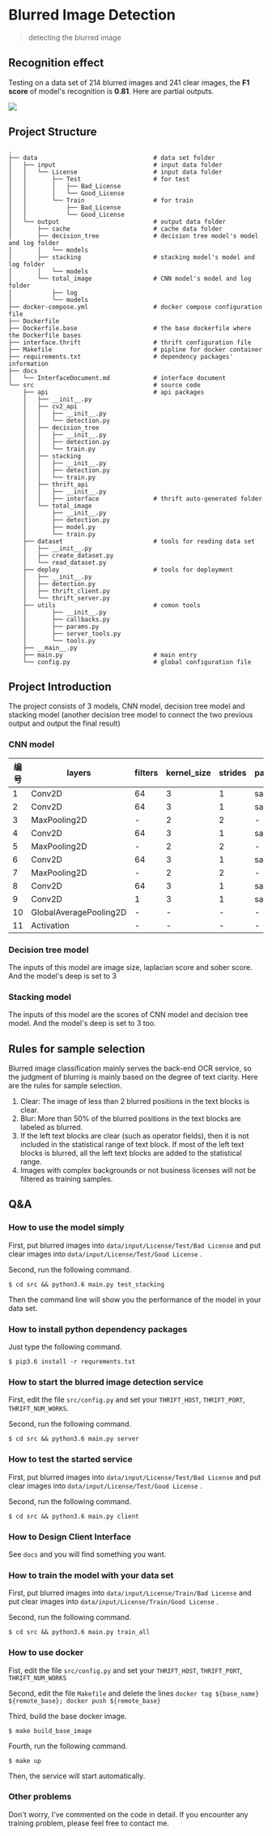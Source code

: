 # Blurred Image Detection

> detecting the blurred image
>

## Recognition effect

Testing on a data set of 214 blurred images and 241 clear images, the **F1 score** of  model's recognition is **0.81**. Here are partial outputs.

![](http://ww1.sinaimg.cn/large/006ztUIbgy1g0blps9yvwj30o00b614v.jpg)

## Project Structure

```shell
.
├── data								# data set folder
│   ├── input							# input data folder
│   │   └── License						# input data folder
│   │       ├── Test					# for test
│   │       │   ├── Bad_License
│   │       │   └── Good_License
│   │       └── Train					# for train
│   │           ├── Bad_License
│   │           └── Good_License
│   └── output							# output data folder
│       ├── cache						# cache data folder
│       ├── decision_tree				# decision tree model's model and log folder
│       │   └── models
│       ├── stacking					# stacking model's model and log folder
│       │   └── models
│       └── total_image					# CNN model's model and log folder
│           ├── log
│           └── models
├── docker-compose.yml					# docker compose configuration file
├── Dockerfile
├── Dockerfile.base						# the base dockerfile where the Dockerfile bases
├── interface.thrift					# thrift configuration file
├── Makefile							# pipline for docker container
├── requirements.txt					# dependency packages' information
├── docs
│   └── InterfaceDocument.md			# interface document
└── src									# source code
    ├── api								# api packages
    │   ├── __init__.py
    │   ├── cv2_api
    │   │   ├── __init__.py
    │   │   └── detection.py
    │   ├── decision_tree
    │   │   ├── __init__.py
    │   │   ├── detection.py
    │   │   └── train.py
    │   ├── stacking
    │   │   ├── __init__.py
    │   │   ├── detection.py
    │   │   └── train.py
    │   ├── thrift_api
    │   │   ├── __init__.py
    │   │   ├── interface				# thrift auto-generated folder
    │   └── total_image
    │       ├── __init__.py
    │       ├── detection.py
    │       ├── model.py
    │       └── train.py
    ├── dataset							# tools for reading data set
    │   ├── __init__.py
    │   ├── create_dataset.py
    │   └── read_dataset.py
    ├── deploy							# tools for deployment
    │   ├── __init__.py
    │   ├── detection.py
    │   ├── thrift_client.py
    │   └── thrift_server.py
    ├── utils							# comon tools
    │       ├── __init__.py
    │       ├── callbacks.py
    │       ├── params.py
    │       ├── server_tools.py
    │       └── tools.py
    ├── __main__.py
    ├── main.py							# main entry
    └── config.py						# global configuration file
```

## Project Introduction

The project consists of 3 models, CNN model, decision tree model and stacking model (another decision tree model to connect the two previous output and output the final result)

### CNN model

| 编号 | layers                 | filters | kernel_size | strides | padding | regularizers | activation |
| ---- | ---------------------- | ------- | ----------- | ------- | ------- | ------------ | ---------- |
| 1    | Conv2D                 | 64      | 3           | 1       | same    | l2(0.01)     | relu       |
| 2    | Conv2D                 | 64      | 3           | 1       | same    | None         | relu       |
| 3    | MaxPooling2D           | -       | 2           | 2       | -       | -            | -          |
| 4    | Conv2D                 | 64      | 3           | 1       | same    | None         | relu       |
| 5    | MaxPooling2D           | -       | 2           | 2       | -       | -            | -          |
| 6    | Conv2D                 | 64      | 3           | 1       | same    | None         | relu       |
| 7    | MaxPooling2D           | -       | 2           | 2       | -       | -            | -          |
| 8    | Conv2D                 | 64      | 3           | 1       | same    | None         | relu       |
| 9    | Conv2D                 | 1       | 3           | 1       | same    | None         | relu       |
| 10   | GlobalAveragePooling2D | -       | -           | -       | -       | -            | -          |
| 11   | Activation             | -       | -           | -       | -       | -            | sigmoid    |

### Decision tree model

The inputs of this model are image size, laplacian score and sober score. And the model's deep is set to 3

### Stacking model

The inputs of this model are the scores of CNN model and decision tree model. And the model's deep is set to 3 too.

## Rules for sample selection

Blurred image classification mainly serves the back-end OCR service, so the judgment of blurring is mainly based on the degree of text clarity. Here are the rules for sample selection.

1. Clear: The image of less than 2 blurred positions in the text blocks is clear.
2. Blur: More than 50% of the blurred positions in the text blocks are labeled as blurred.
3. If the left text blocks are clear (such as operator fields), then it is not included in the statistical range of text block. If most of the left text blocks is blurred, all the left text blocks are added to the statistical range.
4. Images with complex backgrounds or not business licenses will not be filtered as training samples.

## Q&A

### How to use the model simply

First, put blurred images into `data/input/License/Test/Bad License` and put clear images into `data/input/License/Test/Good License` . 

Second, run the following command.

```shell
$ cd src && python3.6 main.py test_stacking
```

Then the command line will show you the performance of the model in your data set.

### How to install python dependency packages

Just type the following command.

```shell
$ pip3.6 install -r requrements.txt
```

### How to start the blurred image detection service

First, edit the file `src/config.py` and set  your `THRIFT_HOST`, `THRIFT_PORT`, `THRIFT_NUM_WORKS`.

Second, run the following command.

```shell
$ cd src && python3.6 main.py server
```

### How to test the started service

First, put blurred images into `data/input/License/Test/Bad License` and put clear images into `data/input/License/Test/Good License` . 

Second, run the following command.

```shell
$ cd src && python3.6 main.py client
```

### How to Design Client Interface

See `docs` and you will find something you want.

### How to train the model with your data set

First, put blurred images into `data/input/License/Train/Bad License` and put clear images into `data/input/License/Train/Good License` . 

Second, run the following command.

```shell
$ cd src && python3.6 main.py train_all
```

### How to use docker

Fist, edit the file `src/config.py` and set  your `THRIFT_HOST`, `THRIFT_PORT`, `THRIFT_NUM_WORKS`

Second, edit the file `Makefile`  and delete the lines `docker tag ${base_name} ${remote_base}; docker push ${remote_base}`

Third, build the base docker image.

```shell
$ make build_base_image
```

Fourth, run the following command.

```shell
$ make up
```

Then, the service will start automatically.

### Other problems

Don't worry, I've commented on the code in detail. If you encounter any training problem, please feel free to contact me.